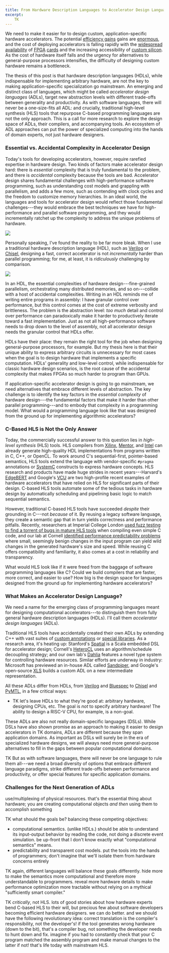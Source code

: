 ```yaml
---
title: From Hardware Description Languages to Accelerator Design Languages
excerpt:
    TK
---
```

We need to make it easier for to design custom, application-specific hardware accelerators.
The potential [efficiency gains][darwin] gains are [enormous][catapult], and the cost of deploying accelerators is falling rapidly with the [widespread][azurenp] [availability][f1] of [FPGA][intel-pac] [cards][xilinx-alveo] and the increasing accessibility of [custom silicon][google-tapeout].
As the cost of hardware itself falls and the urgency for alternatives to general-purpose processors intensifies, the difficulty of designing custom hardware remains a bottleneck.

The thesis of this post is that hardware description languages (HDLs), while indispensable for implementing arbitrary hardware, are not the key to making application-specific specialization go mainstream.
An emerging and distinct class of languages, which might be called *accelerator design languages* (ADLs), target new abstraction levels with different trade-offs between generality and productivity.
As with software languages, there will never be a one-size-fits all ADL:
and crucially, traditional high-level synthesis (HLS) tools that repurpose C-based programming languages are not the only approach.
This is a call for more research to explore the design space of ADLs, their compilers, and accompanying tools.
An ecosystem of ADL approaches can put the power of specialized computing into the hands of domain experts, not just hardware designers.

[darwin]: http://bejerano.stanford.edu/papers/p199-turakhia.pdf
[catapult]: https://www.microsoft.com/en-us/research/wp-content/uploads/2016/02/Catapult_ISCA_2014.pdf
[xilinx-alveo]: https://www.xilinx.com/products/boards-and-kits/alveo.html
[intel-pac]: https://www.intel.com/content/www/us/en/products/details/fpga/platforms/pac.html
[f1]: https://aws.amazon.com/ec2/instance-types/f1/
[azurenp]: https://docs.microsoft.com/en-us/azure/virtual-machines/np-series
[google-tapeout]: https://www.fossi-foundation.org/2020/06/30/skywater-pdk

### Essential vs. Accidental Complexity in Accelerator Design

Today's tools for developing accelerators, however, require rarefied expertise in hardware design.
Two kinds of factors make accelerator design hard:
there is *essential* complexity that is truly fundamental to the problem, and there is *accidental* complexity because the tools are bad.
Accelerator design shares fundamental challenges with high-performance software programming,
such as understanding cost models and grappling with parallelism,
and adds a few more,
such as contending with clock cycles and the freedom to customize memory hierarchies.
In an ideal world, the languages and tools for accelerator design would reflect those fundamental challenges---they would embrace the best techniques we have for high-performance and parallel software programming, and they would incrementally ratchet up the complexity to address the unique problems of hardware.

<img src="{{site.base}}/media/adl/complexity1.png" class="img-responsive">

Personally speaking, I've found the reality to be far more bleak.
When I use a traditional hardware description language (HDL), such as [Verilog][] or [Chisel][], designing a fast, correct accelerator is
not *incrementally* harder than parallel programming; for me, at least, it is *ridiculously* challenging by comparison.

<img src="{{site.base}}/media/adl/complexity2.png" class="img-responsive">

In an HDL, the essential complexities of hardware design---fine-grained parallelism, orchestrating many distributed memories, and so on---collide with a host of accidental complexities.
Writing in an HDL reminds me of writing entire programs in assembly:
I have granular control over performance, but this control comes at the cost of extreme verbosity and brittleness.
The problem is the abstraction level:
*too much* detail and control over performance can paradoxically make it harder to productively iterate toward a fast implementation.
Just as not all high-performance software needs to drop down to the level of assembly,
not all accelerator design needs the granular control that HDLs offer.

HDLs have their place: they remain the right tool for the job when designing general-purpose processors, for example.
But my thesis here is that their unique ability to express arbitrary circuits is unnecessary for most cases when the goal is to design hardware that implements a specific computation.
HDLs' generality and low-level control, while indispensable for classic hardware design scenarios, is the root cause of the accidental complexity that makes FPGAs so much harder to program than GPUs.

If application-specific accelerator design is going to go mainstream, we need alternatives that embrace different levels of abstraction.
The key challenge is to identify the key factors in the *essential complexity* of hardware design---the fundamental factors that make it harder than other parallel programming---and to embody that complexity in a programming model.
What would a programming language look like that was designed from the ground up for implementing algorithmic accelerators?

### C-Based HLS is Not the Only Answer

Today, the commercially successful answer to this question lies in *high-level synthesis* (HLS) tools.
HLS compilers from [Xilinx][xilinx-hls], [Mentor][mentor-hls], and [Intel][intel-hls] can already generate high-quality HDL implementations from programs written in C, C++, or OpenCL.
To work around C's sequential-first, pointer-based semantics,
HLS tools extend the language with vendor-specific `#pragma` annotations or [SystemC][] constructs to express hardware concepts.
HLS research and products have made huge strides in recent years---Harvard's [EdgeBERT][] and Google's [VCU][] are two high-profile recent examples of hardware accelerators that have relied on HLS for significant parts of their design.
C-based HLS tools automate some of the tedious tasks in hardware design by automatically scheduling and pipelining basic logic to match sequential semantics.

However, traditional C-based HLS tools have succeeded *despite* their grounding in C---not *because* of it.
By reusing a legacy software language, they create a semantic gap that in turn yields correctness and performance pitfalls.
Recently,
researchers at Imperial College London [used fuzz testing to find a torrent of bugs in mature HLS tools][hls-fuzz] when compiling even simple C code,
and our lab at Cornell [identified performance predictability problems][dahlia-paper]
where small, seemingly benign changes in the input program can yield wild changes in the generated hardware's size and speed.
While reusing C offers compatibility and familiarity, it also comes at a cost in reliability and transparency.

What would HLS look like if it were freed from the baggage of software programming languages like C?
Could we build compilers that are faster, more correct, and easier to use?
How big is the design space for languages designed from the ground up for implementing hardware accelerators?

[hls-fuzz]: https://yannherklotz.com/papers/esrhls_fccm2021.pdf
[dahlia-paper]: https://rachitnigam.com/files/pubs/dahlia.pdf
[intel-hls]: https://www.intel.com/content/www/us/en/software/programmable/quartus-prime/hls-compiler.html
[mentor-hls]: https://resources.sw.siemens.com/en-US/fact-sheet-catapult-high-level-synthesis-and-verification
[xilinx-hls]: https://www.xilinx.com/products/design-tools/vivado/integration/esl-design.html
[edgebert]: https://arxiv.org/abs/2011.14203
[vcu]: https://dl.acm.org/doi/abs/10.1145/3445814.3446723
[systemc]: https://accellera.org/community/systemc

### What Makes an Accelerator Design Language?

We need a name for the emerging class of programming languages meant for designing computational accelerators---to distinguish them from fully general hardware description languages (HDLs).
I'll call them *accelerator design languages* (ADLs).

Traditional HLS tools have accidentally created their own ADLs by extending C++ with vast suites of [custom annotations][legup-pragma] or [special libraries][hls-stream].
As a research area, it's heating up:
Stanford's [Spatial][] is a Scala embedded DSL for accelerator design;
Cornell's [HeteroCL][] uses an algorithm/schedule decoupling strategy;
and our own lab's [Dahlia][] features a novel type system for controlling hardware resources.
Similar efforts are underway in industry:
Microsoft has previewed an in-house ADL called [Sandpiper][],
and Google's open-source [XLS][] builds a custom ADL on a new intermediate representation.

All these ADLs differ from HDLs, from [Verilog][] and [Bluespec][] to [Chisel][] and [PyMTL][], in a few critical ways:

* TK let's leave HDLs to what they're good at: arbitrary hardware, designing CPUs, etc.
The goal is *not* to specify arbitrary hardware! The ability to design a RISC-V CPU, for example, is a non-goal.

These ADLs are also not really domain-specific languages (DSLs).
While DSLs have also shown promise as an approach to making it easier to design accelerators in TK domains,
ADLs are different because they span application domains.
As important as DSLs will surely be in the era of specialized hardware designs, we will always need more general-purpose alternatives to fill in the gaps between popular computational domains.

TK
But as with software languages, there will never be one language to rule them all---we need a broad diversity of options that embrace different language paradigms,
strike different trade-offs between performance and productivity,
or offer special features for specific application domains.

[xls]: https://google.github.io/xls/
[sandpiper]: https://twitter.com/pldrnt/status/1300851721829261312
[dahlia]: https://capra.cs.cornell.edu/dahlia/
[heterocl]: https://heterocl.csl.cornell.edu/
[spatial]: https://spatial-lang.org/
[hls-stream]: https://www.xilinx.com/html_docs/xilinx2020_2/vitis_doc/hls_stream_library.html#mes1539734221433
[legup-pragma]: https://download-soc.microsemi.com/FPGA/HLS-EAP/docs/legup-9.1-docs/pragmas.html#pragmas
[pymtl]: https://www.chisel-lang.org/
[chisel]: https://www.chisel-lang.org/
[vhdl]: https://en.wikipedia.org/wiki/VHDL
[verilog]: https://en.wikipedia.org/wiki/Verilog
[bluespec]: http://wiki.bluespec.com/bluespec-systemverilog-and-compiler

### Challenges for the Next Generation of ADLs

use/multiplexing of physical resources. that's the essential thing about hardware; you are creating computational objects *and then* using them to accomplish something

TK what should the goals be? balancing these competing objectives:
- computational semantics. (unlike HDLs.) should be able to understand its input-output behavior by reading the code, not doing a discrete event simulation. be up-front that I don't know exactly what "computational semantics" means.
- predictability and transparent cost models. put the tools into the hands of programmers; don't imagine that we'll isolate them from hardware concerns entirely

TK again, different languages will balance these goals differently. hide more to make the semantics more computational and therefore more understandable to programmers. reveal more hardware details to make performance optimization more tractable without relying on a mythical "sufficiently smart compiler."

TK *critically*, not HLS.
lots of good stories about how hardware experts bend C-based HLS to their will, but precious few about software developers becoming efficient hardware designers.
we can do better.
and we should have the following revolutionary idea: correct translation is the compiler's responsibility, not the developer's! if the tool generates wrong hardware (down to the bit), that's a compiler bug, not something the developer needs to hunt down and fix.
imagine if you had to constantly check that your C program matched the assembly program and make manual changes to the latter if not! that's life today with mainstream HLS.
